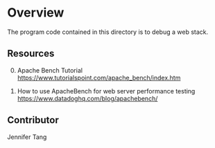 # Overview #
The program code contained in this directory is to debug a web stack.  

## Resources ##
0. Apache Bench Tutorial  
https://www.tutorialspoint.com/apache_bench/index.htm  

1. How to use ApacheBench for web server performance testing  
https://www.datadoghq.com/blog/apachebench/  

## Contributor ##
Jennifer Tang  
